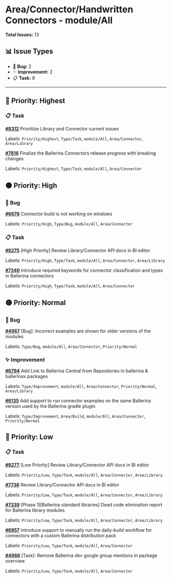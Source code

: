 # Area/Connector/Handwritten Connectors - module/All

**Total Issues:** 13

## 📊 Issue Types

- 🐛 **Bug:** 2
- ✨ **Improvement:** 2
- 📋 **Task:** 9

---

## 🔴 Priority: Highest

### 📋 Task

**[#8312](https://github.com/ballerina-platform/ballerina-library/issues/8312)** Prioritize Library and Connector current issues

Labels: `Priority/Highest`, `Type/Task`, `module/All`, `Area/Connector`, `Area/Library`

**[#7816](https://github.com/ballerina-platform/ballerina-library/issues/7816)** Finalize the Ballerina Connectors release progress with breaking changes

Labels: `Priority/Highest`, `Type/Task`, `module/All`, `Area/Connector`

## 🟠 Priority: High

### 🐛 Bug

**[#6676](https://github.com/ballerina-platform/ballerina-library/issues/6676)** Connector build is not working on windows

Labels: `Priority/High`, `Type/Bug`, `module/All`, `Area/Connector`

### 📋 Task

**[#8275](https://github.com/ballerina-platform/ballerina-library/issues/8275)** [High Priority] Review Library/Connector API docs in BI editor

Labels: `Priority/High`, `Type/Task`, `module/All`, `Area/Connector`, `Area/Library`

**[#7340](https://github.com/ballerina-platform/ballerina-library/issues/7340)** Introduce required keywords for connector classification and types in Ballerina connectors

Labels: `Priority/High`, `Type/Task`, `module/All`, `Area/Connector`

## 🟡 Priority: Normal

### 🐛 Bug

**[#4967](https://github.com/ballerina-platform/ballerina-library/issues/4967)** [Bug]: Incorrect examples are shown for older versions of the modules

Labels: `Type/Bug`, `module/All`, `Area/Connector`, `Priority/Normal`

### ✨ Improvement

**[#6794](https://github.com/ballerina-platform/ballerina-library/issues/6794)** Add Link to Ballerina Central from Repositories in ballerina & ballerinax packages

Labels: `Type/Improvement`, `module/All`, `Area/Connector`, `Priority/Normal`, `Area/Library`

**[#6135](https://github.com/ballerina-platform/ballerina-library/issues/6135)** Add support to run connector examples on the same Ballerina version used by the Ballerina gradle plugin 

Labels: `Type/Improvement`, `Area/Build`, `module/All`, `Area/Connector`, `Priority/Normal`

## 🔵 Priority: Low

### 📋 Task

**[#8277](https://github.com/ballerina-platform/ballerina-library/issues/8277)** [Low Priority] Review Library/Connector API docs in BI editor

Labels: `Priority/Low`, `Type/Task`, `module/All`, `Area/Connector`, `Area/Library`

**[#7736](https://github.com/ballerina-platform/ballerina-library/issues/7736)** Review Library/Connector API docs in BI editor

Labels: `Priority/Low`, `Type/Task`, `module/All`, `Area/Connector`, `Area/Library`

**[#7339](https://github.com/ballerina-platform/ballerina-library/issues/7339)** [Phase 1][Ballerina standard libraries] Dead code elimination report for Ballerina library modules

Labels: `Priority/Low`, `Type/Task`, `module/All`, `Area/Connector`, `Area/Library`

**[#6957](https://github.com/ballerina-platform/ballerina-library/issues/6957)** Introduce support to manually run the daily-build workflow for connectors with a custom Ballerina distribution pack

Labels: `Priority/Low`, `Type/Task`, `module/All`, `Area/Connector`

**[#4966](https://github.com/ballerina-platform/ballerina-library/issues/4966)** [Task]: Remove Ballerina dev google group mentions in package overview.

Labels: `Priority/Low`, `Type/Task`, `module/All`, `Area/Connector`

